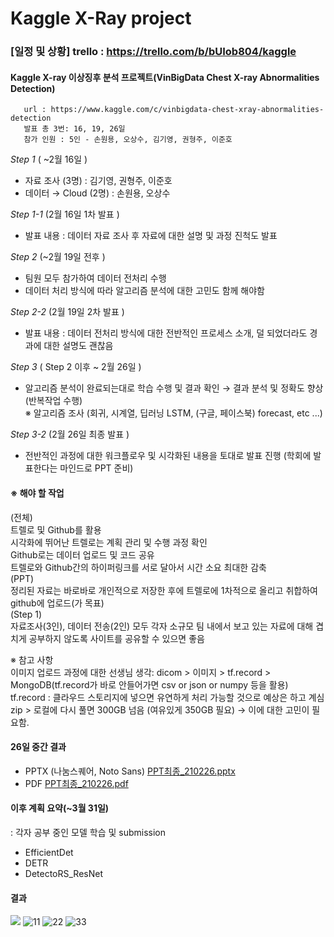 # Kaggle X-Ray project

### [일정 및 상황] trello : https://trello.com/b/bUIob804/kaggle  
    
#### Kaggle X-ray 이상징후 분석 프로젝트(VinBigData Chest X-ray Abnormalities Detection)   
       url : https://www.kaggle.com/c/vinbigdata-chest-xray-abnormalities-detection   
       발표 총 3번: 16, 19, 26일   
       참가 인원 : 5인 - 손원용, 오상수, 김기영, 권형주, 이준호   
       
_Step 1_ ( ~2월 16일 )      
- 자료 조사 (3명) : 김기영, 권형주, 이준호   
- 데이터 → Cloud (2명) : 손원용, 오상수   

_Step 1-1_ (2월 16일 1차 발표 )   
- 발표 내용 : 데이터 자료 조사 후 자료에 대한 설명 및 과정 진척도 발표   

_Step 2_ (~2월 19일 전후 )   
- 팀원 모두 참가하여 데이터 전처리 수행   
- 데이터 처리 방식에 따라 알고리즘 분석에 대한 고민도 함께 해야함   

_Step 2-2_ (2월 19일 2차 발표 )   
- 발표 내용 : 데이터 전처리 방식에 대한 전반적인 프로세스 소개, 덜 되었더라도 경과에 대한 설명도 괜찮음   

_Step 3_ ( Step 2 이후 ~ 2월 26일 )   
- 알고리즘 분석이 완료되는대로 학습 수행 및 결과 확인 → 결과 분석 및 정확도 향상 (반복작업 수행)   
  ※ 알고리즘 조사 (회귀, 시계열, 딥러닝 LSTM, (구글, 페이스북) forecast, etc ...)   
  
_Step 3-2_ (2월 26일 최종 발표 )   
- 전반적인 과정에 대한 워크플로우 및 시각화된 내용을 토대로 발표 진행 (학회에 발표한다는 마인드로 PPT 준비)   


#### ※ 해야 할 작업   
(전체)   
트렐로 및 Github를 활용   
   시각화에 뛰어난 트렐로는 계획 관리 및 수행 과정 확인   
   Github로는 데이터 업로드 및 코드 공유   
   트렐로와 Github간의 하이퍼링크를 서로 달아서 시간 소요 최대한 감축   
(PPT)   
정리된 자료는 바로바로 개인적으로 저장한 후에 트렐로에 1차적으로 올리고 취합하여 github에 업로드(가 목표)   
(Step 1)   
자료조사(3인), 데이터 전송(2인) 모두 각자 소규모 팀 내에서 보고 있는 자료에 대해 겹치게 공부하지 않도록 사이트를 공유할 수 있으면 좋음   

※ 참고 사항   
이미지 업로드 과정에 대한 선생님 생각: dicom > 이미지 > tf.record > MongoDB(tf.record가 바로 안들어가면 csv or json or numpy 등을 활용)   
tf.record : 클라우드 스토리지에 넣으면 유연하게 처리 가능할 것으로 예상은 하고 계심   
zip > 로컬에 다시 풀면 300GB 넘음 (여유있게 350GB 필요) → 이에 대한 고민이 필요함.   

#### 26일 중간 결과
+ PPTX (나눔스퀘어, Noto Sans)
[PPT최종_210226.pptx](https://github.com/X-Ray-Project/main/files/6047455/PPT._210226.pptx)
+ PDF
[PPT최종_210226.pdf](https://github.com/X-Ray-Project/main/files/6047463/PPT._210226.pdf)

#### 이후 계획 요약(~3월 31일)
  : 각자 공부 중인 모델 학습 및 submission
  + EfficientDet
  + DETR
  + DetectoRS_ResNet

#### 결과
![](https://user-images.githubusercontent.com/73815944/111266466-f1ba2e80-866d-11eb-99eb-93c348068101.PNG)
![11](https://user-images.githubusercontent.com/73815944/109898600-e4995900-7cd7-11eb-8823-2935e0d0c259.png)
![22](https://user-images.githubusercontent.com/73815944/109898603-e531ef80-7cd7-11eb-8dab-3c109e37101b.png)
![33](https://user-images.githubusercontent.com/73815944/109898606-e5ca8600-7cd7-11eb-8dc6-bcbb6f4f2a46.png)
